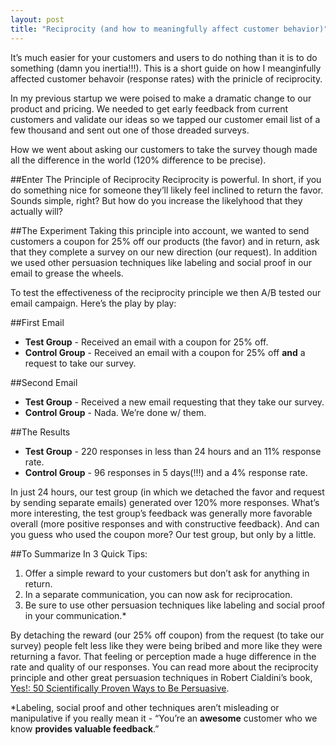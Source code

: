 ```yaml
---
layout: post
title: "Reciprocity (and how to meaningfully affect customer behavior)"
---
```

It’s much easier for your customers and users to do nothing than it is to do something (damn you inertia!!!). This is a short guide on how I meanginfully affected customer behavoir (response rates) with the prinicle of reciprocity.

In my previous startup we were poised to make a dramatic change to our product and pricing. We needed to get early feedback from current customers and validate our ideas so we tapped our customer email list of a few thousand and sent out one of those dreaded surveys.

How we went about asking our customers to take the survey though made all the difference in the world (120% difference to be precise).

##Enter The Principle of Reciprocity 
Reciprocity is powerful. In short, if you do something nice for someone they’ll likely feel inclined to return the favor. Sounds simple, right? But how do you increase the likelyhood that they actually will?

##The Experiment
Taking this principle into account, we wanted to send customers a coupon for 25% off our products (the favor) and in return, ask that they complete a survey on our new direction (our request). In addition we used other persuasion techniques like labeling and social proof in our email to grease the wheels.

To test the effectiveness of the reciprocity principle we then A/B tested our email campaign. Here’s the play by play:

##First Email
- __Test Group__ - Received an email with a coupon for 25% off.
- __Control Group__ - Received an email with a coupon for 25% off __and__ a request to take our survey.

##Second Email
- __Test Group__ - Received a new email requesting that they take our survey. 
- __Control Group__ - Nada. We’re done w/ them. 

##The Results
- __Test Group__ - 220 responses in less than 24 hours and an 11% response rate.
- __Control Group__ - 96 responses in 5 days(!!!) and a 4% response rate. 

In just 24 hours, our test group (in which we detached the favor and request by sending separate emails) generated over 120% more responses. What’s more interesting, the test group’s feedback was generally more favorable overall (more positive responses and with constructive feedback). And can you guess who used the coupon more? Our test group, but only by a little. 

##To Summarize In 3 Quick Tips:

1. Offer a simple reward to your customers but don’t ask for anything in return.
2. In a separate communication, you can now ask for reciprocation. 
3. Be sure to use other persuasion techniques like labeling and social proof in your communication.*

By detaching the reward (our 25% off coupon) from the request (to take our survey) people felt less like they were being bribed and more like they were returning a favor. That feeling or perception made a huge difference in the rate and quality of our responses.
You can read more about the reciprocity principle and other great persuasion techniques in Robert Cialdini’s book, [Yes!: 50 Scientifically Proven Ways to Be Persuasive](http://www.amazon.com/Yes-Scientifically-Proven-Ways-Persuasive/dp/1416576142/ref=cm_cr_pr_product_top).

*Labeling, social proof and other techniques aren’t misleading or manipulative if you really mean it - “You’re an __awesome__ customer who we know __provides valuable feedback__.”